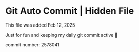 # Git Auto Commit | Hidden File

This file was added Feb 12, 2025

Just for fun and keeping my daily git commit active 🤪

commit number: 2578041

